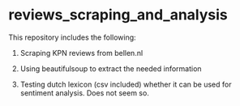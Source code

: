 # reviews_scraping_and_analysis

This repository includes the following:

1) Scraping KPN reviews from bellen.nl

2) Using beautifulsoup to extract the needed information

3) Testing dutch lexicon (csv included) whether it can be used for sentiment analysis. Does not seem so.
